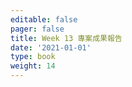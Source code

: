 ```yaml
---
editable: false
pager: false
title: Week 13 專案成果報告
date: '2021-01-01'
type: book
weight: 14
---
```

